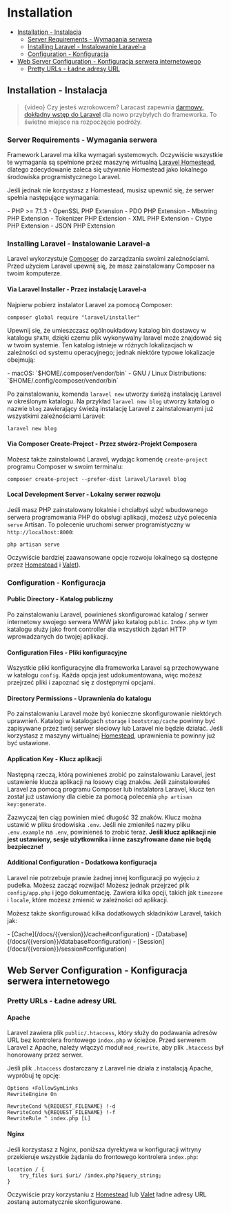 # Installation

- [Installation - Instalacja](#installation)
    - [Server Requirements - Wymagania serwera](#server-requirements)
    - [Installing Laravel - Instalowanie Laravel-a](#installing-laravel)
    - [Configuration - Konfiguracja](#configuration)
- [Web Server Configuration - Konfiguracja serwera internetowego](#web-server-configuration)
    - [Pretty URLs - Ładne adresy URL](#pretty-urls)

<a name="installation"></a>
## Installation - Instalacja

> {video} Czy jesteś wzrokowcem? Laracast zapewnia [darmowy, dokładny wstęp do Laravel](http://laravelfromscratch.com) dla nowo przybyłych do frameworka. To świetne miejsce na rozpoczęcie podróży.

<a name="server-requirements"></a>
### Server Requirements - Wymagania serwera

Framework Laravel ma kilka wymagań systemowych. Oczywiście wszystkie te wymagania są spełnione przez maszynę wirtualną [Laravel Homestead](/docs/{{version}}/homestead), dlatego zdecydowanie zaleca się używanie Homestead jako lokalnego środowiska programistycznego Laravel.

Jeśli jednak nie korzystasz z Homestead, musisz upewnić się, że serwer spełnia następujące wymagania:

<div class="content-list" markdown="1">
- PHP >= 7.1.3
- OpenSSL PHP Extension
- PDO PHP Extension
- Mbstring PHP Extension
- Tokenizer PHP Extension
- XML PHP Extension
- Ctype PHP Extension
- JSON PHP Extension
</div>

<a name="installing-laravel"></a>
### Installing Laravel - Instalowanie Laravel-a

Laravel wykorzystuje [Composer](https://getcomposer.org) do zarządzania swoimi zależnościami. Przed użyciem Laravel upewnij się, że masz zainstalowany Composer na twoim komputerze.

#### Via Laravel Installer - Przez instalację Laravel-a

Najpierw pobierz instalator Laravel za pomocą Composer:

    composer global require "laravel/installer"

Upewnij się, że umieszczasz ogólnoukładowy katalog bin dostawcy w katalogu `$PATH`, dzięki czemu plik wykonywalny laravel może znajdować się w twoim systemie. Ten katalog istnieje w różnych lokalizacjach w zależności od systemu operacyjnego; jednak niektóre typowe lokalizacje obejmują:

<div class="content-list" markdown="1">
- macOS: `$HOME/.composer/vendor/bin`
- GNU / Linux Distributions: `$HOME/.config/composer/vendor/bin`
</div>

Po zainstalowaniu, komenda `laravel new` utworzy świeżą instalację Laravel w określonym katalogu. Na przykład `laravel new blog` utworzy katalog o nazwie `blog` zawierający świeżą instalację Laravel z zainstalowanymi już wszystkimi zależnościami Laravel:

    laravel new blog

#### Via Composer Create-Project - Przez stwórz-Projekt Composera

Możesz także zainstalować Laravel, wydając komendę `create-project` programu Composer w swoim terminalu:

    composer create-project --prefer-dist laravel/laravel blog

#### Local Development Server - Lokalny serwer rozwoju

Jeśli masz PHP zainstalowany lokalnie i chciałbyś użyć wbudowanego serwera programowania PHP do obsługi aplikacji, możesz użyć polecenia `serve` Artisan. To polecenie uruchomi serwer programistyczny w `http://localhost:8000`:

    php artisan serve

Oczywiście bardziej zaawansowane opcje rozwoju lokalnego są dostępne przez [Homestead](/docs/{{version}}/homestead) i [Valet](/docs/{{version}}/valet)).

<a name="configuration"></a>
### Configuration - Konfiguracja

#### Public Directory - Katalog publiczny

Po zainstalowaniu Laravel, powinieneś skonfigurować katalog / serwer internetowy swojego serwera WWW jako katalog `public`. `Index.php` w tym katalogu służy jako front controller dla wszystkich żądań HTTP wprowadzanych do twojej aplikacji.

#### Configuration Files - Pliki konfiguracyjne

Wszystkie pliki konfiguracyjne dla frameworka Laravel są przechowywane w katalogu `config`. Każda opcja jest udokumentowana, więc możesz przejrzeć pliki i zapoznać się z dostępnymi opcjami.

#### Directory Permissions - Uprawnienia do katalogu

Po zainstalowaniu Laravel może być konieczne skonfigurowanie niektórych uprawnień. Katalogi w katalogach `storage` i `bootstrap/cache` powinny być zapisywane przez twój serwer sieciowy lub Laravel nie będzie działać. Jeśli korzystasz z maszyny wirtualnej [Homestead](/docs/{{version}}/homestead), uprawnienia te powinny już być ustawione.

#### Application Key - Klucz aplikacji

Następną rzeczą, którą powinieneś zrobić po zainstalowaniu Laravel, jest ustawienie klucza aplikacji na losowy ciąg znaków. Jeśli zainstalowałeś Laravel za pomocą programu Composer lub instalatora Laravel, klucz ten został już ustawiony dla ciebie za pomocą polecenia `php artisan key:generate`.

Zazwyczaj ten ciąg powinien mieć długość 32 znaków. Klucz można ustawić w pliku środowiska `.env`. Jeśli nie zmieniłeś nazwy pliku `.env.example` na `.env`, powinieneś to zrobić teraz. **Jeśli klucz aplikacji nie jest ustawiony, sesje użytkownika i inne zaszyfrowane dane nie będą bezpieczne!**

#### Additional Configuration - Dodatkowa konfiguracja

Laravel nie potrzebuje prawie żadnej innej konfiguracji po wyjęciu z pudełka. Możesz zacząć rozwijać! Możesz jednak przejrzeć plik `config/app.php` i jego dokumentację. Zawiera kilka opcji, takich jak `timezone` i `locale`, które możesz zmienić w zależności od aplikacji.

Możesz także skonfigurować kilka dodatkowych składników Laravel, takich jak:

<div class="content-list" markdown="1">
- [Cache](/docs/{{version}}/cache#configuration)
- [Database](/docs/{{version}}/database#configuration)
- [Session](/docs/{{version}}/session#configuration)
</div>

<a name="web-server-configuration"></a>
## Web Server Configuration - Konfiguracja serwera internetowego

<a name="pretty-urls"></a>
### Pretty URLs - Ładne adresy URL

#### Apache

Laravel zawiera plik `public/.htaccess`, który służy do podawania adresów URL bez kontrolera frontowego `index.php` w ścieżce. Przed serwerem Laravel z Apache, należy włączyć moduł `mod_rewrite`, aby plik `.htaccess` był honorowany przez serwer.

Jeśli plik `.htaccess` dostarczany z Laravel nie działa z instalacją Apache, wypróbuj tę opcję:

    Options +FollowSymLinks
    RewriteEngine On

    RewriteCond %{REQUEST_FILENAME} !-d
    RewriteCond %{REQUEST_FILENAME} !-f
    RewriteRule ^ index.php [L]

#### Nginx

Jeśli korzystasz z Nginx, poniższa dyrektywa w konfiguracji witryny przekieruje wszystkie żądania do frontowego kontrolera `index.php`:

    location / {
        try_files $uri $uri/ /index.php?$query_string;
    }

Oczywiście przy korzystaniu z [Homestead](/docs/{{version}}/homestead) lub [Valet](/docs/{{version}}/valet) ładne adresy URL zostaną automatycznie skonfigurowane.
